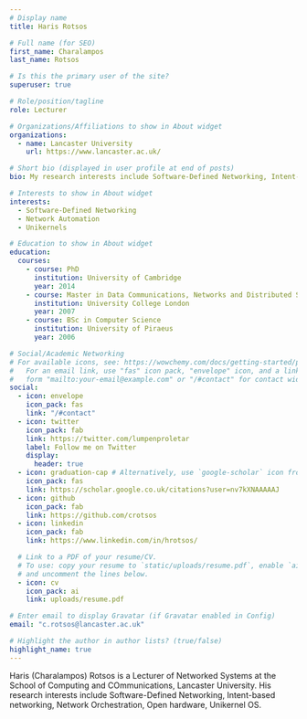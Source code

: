 ```yaml
---
# Display name
title: Haris Rotsos

# Full name (for SEO)
first_name: Charalampos
last_name: Rotsos

# Is this the primary user of the site?
superuser: true

# Role/position/tagline
role: Lecturer

# Organizations/Affiliations to show in About widget
organizations:
  - name: Lancaster University
    url: https://www.lancaster.ac.uk/

# Short bio (displayed in user profile at end of posts)
bio: My research interests include Software-Defined Networking, Intent-Based Networking, Unikernels.

# Interests to show in About widget
interests:
  - Software-Defined Networking
  - Network Automation
  - Unikernels

# Education to show in About widget
education:
  courses:
    - course: PhD
      institution: University of Cambridge
      year: 2014
    - course: Master in Data Communications, Networks and Distributed Systems
      institution: University College London
      year: 2007
    - course: BSc in Computer Science
      institution: University of Piraeus
      year: 2006

# Social/Academic Networking
# For available icons, see: https://wowchemy.com/docs/getting-started/page-builder/#icons
#   For an email link, use "fas" icon pack, "envelope" icon, and a link in the
#   form "mailto:your-email@example.com" or "/#contact" for contact widget.
social:
  - icon: envelope
    icon_pack: fas
    link: "/#contact"
  - icon: twitter
    icon_pack: fab
    link: https://twitter.com/lumpenproletar
    label: Follow me on Twitter
    display:
      header: true
  - icon: graduation-cap # Alternatively, use `google-scholar` icon from `ai` icon pack
    icon_pack: fas
    link: https://scholar.google.co.uk/citations?user=nv7kXNAAAAAJ
  - icon: github
    icon_pack: fab
    link: https://github.com/crotsos
  - icon: linkedin
    icon_pack: fab
    link: https://www.linkedin.com/in/hrotsos/

  # Link to a PDF of your resume/CV.
  # To use: copy your resume to `static/uploads/resume.pdf`, enable `ai` icons in `params.yaml`,
  # and uncomment the lines below.
  - icon: cv
    icon_pack: ai
    link: uploads/resume.pdf

# Enter email to display Gravatar (if Gravatar enabled in Config)
email: "c.rotsos@lancaster.ac.uk"

# Highlight the author in author lists? (true/false)
highlight_name: true
---
```


Haris (Charalampos) Rotsos is a Lecturer of Networked Systems at the School of Computing and COmmunications, Lancaster University. His research interests include Software-Defined Networking, Intent-based networking, Network Orchestration, Open hardware, Unikernel OS.
